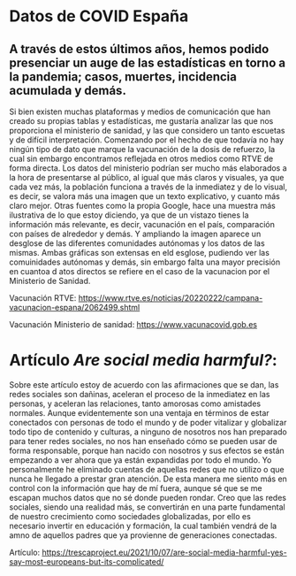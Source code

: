 # **Datos de COVID España**
## A través de estos últimos años, hemos podido presenciar un auge de las estadísticas en torno a la pandemia; casos, muertes, incidencia acumulada y demás.
Si bien existen muchas plataformas y medios de comunicación que han creado su propias tablas y estadísticas, me gustaría analizar las que nos proporciona el ministerio de sanidad, y las que considero un tanto escuetas y de difícil interpretación.
Comenzando por el hecho de que todavía no hay ningún tipo de dato que marque la vacunación de la dosis de refuerzo, la cual sin embargo encontramos reflejada en otros medios como RTVE de forma directa. 
Los datos del ministerio podrían ser mucho más elaborados a la hora de presentarse al público, al igual que más claros y visuales, ya que cada vez más, la población funciona a través de la inmediatez y de lo visual, es decir, se valora más una imagen que un texto explicativo, y cuanto más claro mejor. Otras fuentes como la propia Google, hace una muestra más ilustrativa de lo que estoy diciendo, ya que de un vistazo tienes la información más relevante, es decir, vacunación en el país, comparación con países de alrededor y demás. Y ampliando la imagen aparece un desglose de las diferentes comunidades autónomas y los datos de las mismas. Ambas gráficas son extensas en eld esglose, pudiendo ver las comuinidades autónomas y demás, sin embargo falta una mayor precisión en cuantoa d atos directos se refiere en el caso de la vacunacion por el Ministerio de Sanidad.

Vacunación RTVE: https://www.rtve.es/noticias/20220222/campana-vacunacion-espana/2062499.shtml

Vacunación Ministerio de sanidad: https://www.vacunacovid.gob.es


# **Artículo *Are social media harmful?*:**
Sobre este artículo estoy de acuerdo con las afirmaciones que se dan, las redes sociales son dañinas, aceleran el proceso de la inmediatez en las personas, y aceleran las relaciones, tanto amorosas como amistades normales. Aunque evidentemente son una ventaja en términos de estar conectados con personas de todo el mundo y de poder vitalizar y globalizar todo tipo de contenido y culturas, a ninguno de nosotros nos han preparado para tener redes sociales, no nos han enseñado cómo se pueden usar de forma responsable, porque han nacido con nosotros y sus efectos se están empezando a ver ahora que ya están expandidas por todo el mundo. Yo personalmente he eliminado cuentas de aquellas redes que no utilizo o que nunca he llegado a prestar gran atención. De esta manera me siento más en control con la información que hay de mí fuera, aunque sé que se me escapan muchos datos que no sé donde pueden rondar. Creo que las redes sociales, siendo una realidad más, se convertirán en una parte fundamental de nuestro crecimiento como sociedades globalizadas, por ello es necesario invertir en educación y formación, la cual también vendrá de la amno de aquellos padres que ya provienne de generaciones conectadas. 

Artículo: https://trescaproject.eu/2021/10/07/are-social-media-harmful-yes-say-most-europeans-but-its-complicated/
